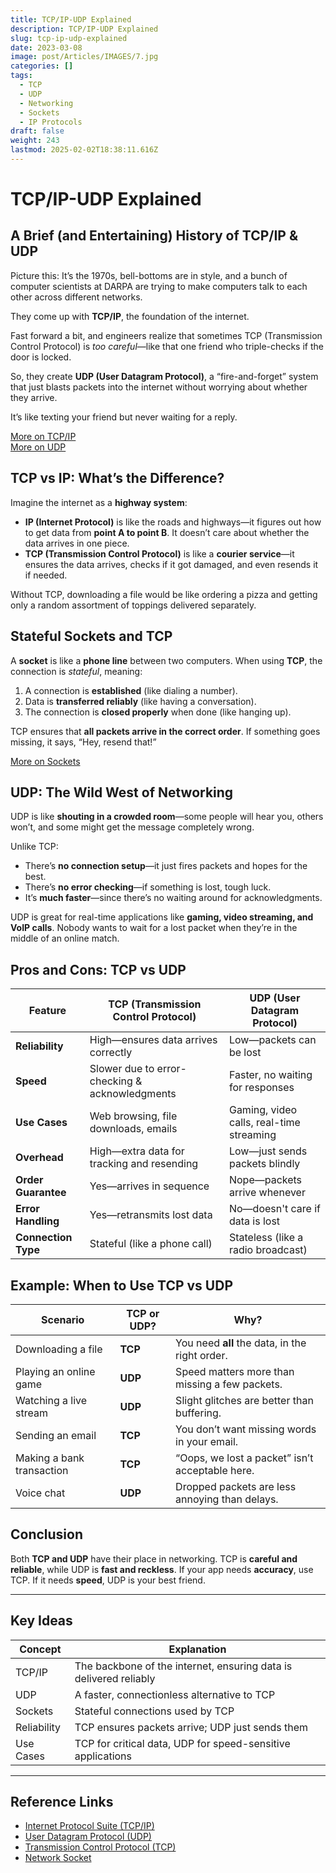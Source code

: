 ```yaml
---
title: TCP/IP-UDP Explained
description: TCP/IP-UDP Explained
slug: tcp-ip-udp-explained
date: 2023-03-08
image: post/Articles/IMAGES/7.jpg
categories: []
tags:
  - TCP
  - UDP
  - Networking
  - Sockets
  - IP Protocols
draft: false
weight: 243
lastmod: 2025-02-02T18:38:11.616Z
---
```

# TCP/IP-UDP Explained

## A Brief (and Entertaining) History of TCP/IP & UDP

Picture this: It’s the 1970s, bell-bottoms are in style, and a bunch of computer scientists at DARPA are trying to make computers talk to each other across different networks.

They come up with **TCP/IP**, the foundation of the internet.

Fast forward a bit, and engineers realize that sometimes TCP (Transmission Control Protocol) is *too careful*—like that one friend who triple-checks if the door is locked.

So, they create **UDP (User Datagram Protocol)**, a “fire-and-forget” system that just blasts packets into the internet without worrying about whether they arrive.

It’s like texting your friend but never waiting for a reply.

[More on TCP/IP](https://en.wikipedia.org/wiki/Internet_protocol_suite)\
[More on UDP](https://en.wikipedia.org/wiki/User_Datagram_Protocol)

## TCP vs IP: What’s the Difference?

Imagine the internet as a **highway system**:

* **IP (Internet Protocol)** is like the roads and highways—it figures out how to get data from **point A to point B**. It doesn’t care about whether the data arrives in one piece.
* **TCP (Transmission Control Protocol)** is like a **courier service**—it ensures the data arrives, checks if it got damaged, and even resends it if needed.

Without TCP, downloading a file would be like ordering a pizza and getting only a random assortment of toppings delivered separately.

## Stateful Sockets and TCP

A **socket** is like a **phone line** between two computers. When using **TCP**, the connection is *stateful*, meaning:

1. A connection is **established** (like dialing a number).
2. Data is **transferred reliably** (like having a conversation).
3. The connection is **closed properly** when done (like hanging up).

TCP ensures that **all packets arrive in the correct order**. If something goes missing, it says, “Hey, resend that!”

[More on Sockets](https://en.wikipedia.org/wiki/Network_socket)

## UDP: The Wild West of Networking

UDP is like **shouting in a crowded room**—some people will hear you, others won’t, and some might get the message completely wrong.

Unlike TCP:

* There’s **no connection setup**—it just fires packets and hopes for the best.
* There’s **no error checking**—if something is lost, tough luck.
* It’s **much faster**—since there’s no waiting around for acknowledgments.

UDP is great for real-time applications like **gaming, video streaming, and VoIP calls**. Nobody wants to wait for a lost packet when they’re in the middle of an online match.

## Pros and Cons: TCP vs UDP

| Feature             | TCP (Transmission Control Protocol)            | UDP (User Datagram Protocol)             |
| ------------------- | ---------------------------------------------- | ---------------------------------------- |
| **Reliability**     | High—ensures data arrives correctly            | Low—packets can be lost                  |
| **Speed**           | Slower due to error-checking & acknowledgments | Faster, no waiting for responses         |
| **Use Cases**       | Web browsing, file downloads, emails           | Gaming, video calls, real-time streaming |
| **Overhead**        | High—extra data for tracking and resending     | Low—just sends packets blindly           |
| **Order Guarantee** | Yes—arrives in sequence                        | Nope—packets arrive whenever             |
| **Error Handling**  | Yes—retransmits lost data                      | No—doesn't care if data is lost          |
| **Connection Type** | Stateful (like a phone call)                   | Stateless (like a radio broadcast)       |

## Example: When to Use TCP vs UDP

| Scenario                  | TCP or UDP? | Why?                                            |
| ------------------------- | ----------- | ----------------------------------------------- |
| Downloading a file        | **TCP**     | You need **all** the data, in the right order.  |
| Playing an online game    | **UDP**     | Speed matters more than missing a few packets.  |
| Watching a live stream    | **UDP**     | Slight glitches are better than buffering.      |
| Sending an email          | **TCP**     | You don’t want missing words in your email.     |
| Making a bank transaction | **TCP**     | “Oops, we lost a packet” isn’t acceptable here. |
| Voice chat                | **UDP**     | Dropped packets are less annoying than delays.  |

## Conclusion

Both **TCP and UDP** have their place in networking. TCP is **careful and reliable**, while UDP is **fast and reckless**. If your app needs **accuracy**, use TCP. If it needs **speed**, UDP is your best friend.

***

## Key Ideas

| Concept     | Explanation                                                       |
| ----------- | ----------------------------------------------------------------- |
| TCP/IP      | The backbone of the internet, ensuring data is delivered reliably |
| UDP         | A faster, connectionless alternative to TCP                       |
| Sockets     | Stateful connections used by TCP                                  |
| Reliability | TCP ensures packets arrive; UDP just sends them                   |
| Use Cases   | TCP for critical data, UDP for speed-sensitive applications       |

***

## Reference Links

* [Internet Protocol Suite (TCP/IP)](https://en.wikipedia.org/wiki/Internet_protocol_suite)
* [User Datagram Protocol (UDP)](https://en.wikipedia.org/wiki/User_Datagram_Protocol)
* [Transmission Control Protocol (TCP)](https://en.wikipedia.org/wiki/Transmission_Control_Protocol)
* [Network Socket](https://en.wikipedia.org/wiki/Network_socket)
